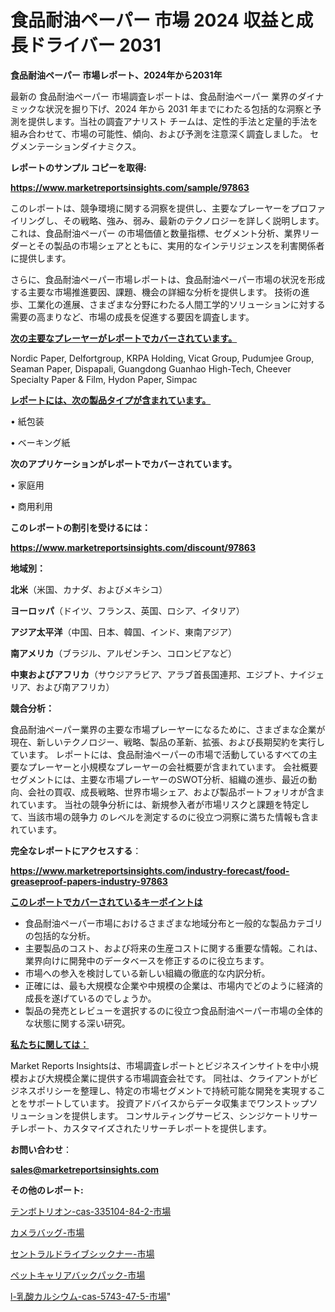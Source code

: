 # 食品耐油ペーパー 市場 2024 収益と成長ドライバー 2031

<strong>食品耐油ペーパー 市場レポート、2024年から2031年</strong>

最新の 食品耐油ペーパー 市場調査レポートは、食品耐油ペーパー 業界のダイナミックな状況を掘り下げ、2024 年から 2031 年までにわたる包括的な洞察と予測を提供します。当社の調査アナリスト チームは、定性的手法と定量的手法を組み合わせて、市場の可能性、傾向、および予測を注意深く調査しました。 セグメンテーションダイナミクス。



<strong>レポートのサンプル コピーを取得:</strong> <a href=https://www.marketreportsinsights.com/sample/97863>

<strong><u>https://www.marketreportsinsights.com/sample/97863</u></strong></a>

このレポートは、競争環境に関する洞察を提供し、主要なプレーヤーをプロファイリングし、その戦略、強み、弱み、最新のテクノロジーを詳しく説明します。 これは、食品耐油ペーパー の市場価値と数量指標、セグメント分析、業界リーダーとその製品の市場シェアとともに、実用的なインテリジェンスを利害関係者に提供します。

さらに、食品耐油ペーパー市場レポートは、食品耐油ペーパー市場の状況を形成する主要な市場推進要因、課題、機会の詳細な分析を提供します。 技術の進歩、工業化の進展、さまざまな分野にわたる人間工学的ソリューションに対する需要の高まりなど、市場の成長を促進する要因を調査します。



<strong><u>次の主要なプレーヤーがレポートでカバーされています。</u></strong>

Nordic Paper, Delfortgroup, KRPA Holding, Vicat Group, Pudumjee Group, Seaman Paper, Dispapali, Guangdong Guanhao High-Tech, Cheever Specialty Paper & Film, Hydon Paper, Simpac



<strong><u><b>レポートには、次の製品タイプが含まれています。</b></u></strong>

• 紙包装

• ベーキング紙



<strong><b>次のアプリケーションがレポートでカバーされています。</b></strong>

• 家庭用

• 商用利用



<strong><b>このレポートの割引を受けるには：</b></strong><a href=https://www.marketreportsinsights.com/discount/97863>

<strong><u>https://www.marketreportsinsights.com/discount/97863</u></strong></a>



<strong>地域別：</strong>



<strong>北米</strong>（米国、カナダ、およびメキシコ）



<strong>ヨーロッパ</strong>（ドイツ、フランス、英国、ロシア、イタリア）



<strong>アジア太平洋</strong>（中国、日本、韓国、インド、東南アジア）



<strong>南アメリカ</strong>（ブラジル、アルゼンチン、コロンビアなど）



<strong>中東およびアフリカ</strong>（サウジアラビア、アラブ首長国連邦、エジプト、ナイジェリア、および南アフリカ）



<strong>競合分析：</strong>

食品耐油ペーパー業界の主要な市場プレーヤーになるために、さまざまな企業が現在、新しいテクノロジー、戦略、製品の革新、拡張、および長期契約を実行しています。 レポートには、食品耐油ペーパーの市場で活動しているすべての主要なプレーヤーと小規模なプレーヤーの会社概要が含まれています。 会社概要セグメントには、主要な市場プレーヤーのSWOT分析、組織の進歩、最近の動向、会社の買収、成長戦略、世界市場シェア、および製品ポートフォリオが含まれています。 当社の競争分析には、新規参入者が市場リスクと課題を特定して、当該市場の競争力 のレベルを測定するのに役立つ洞察に満ちた情報も含まれています。



<strong>完全なレポートにアクセスする</strong>：

<a href=https://www.marketreportsinsights.com/industry-forecast/food-greaseproof-papers-industry-97863>

<strong><u>https://www.marketreportsinsights.com/industry-forecast/food-greaseproof-papers-industry-97863</u></strong></a>



<strong><u><b>このレポートでカバーされているキーポイントは</b></u></strong>
<ul>
  <li>食品耐油ペーパー市場におけるさまざまな地域分布と一般的な製品カテゴリの包括的な分析。</li>
  <li>主要製品のコスト、および将来の生産コストに関する重要な情報。これは、業界向けに開発中のデータベースを修正するのに役立ちます。</li>
  <li>市場への参入を検討している新しい組織の徹底的な内訳分析。</li>
  <li>正確には、最も大規模な企業や中規模の企業は、市場内でどのように経済的成長を遂げているのでしょうか。</li>
  <li>製品の発売とレビューを選択するのに役立つ食品耐油ペーパー市場の全体的な状態に関する深い研究。</li>
</ul>


<strong><u><b>私たちに関しては：</b></u></strong>

Market Reports Insightsは、市場調査レポートとビジネスインサイトを中小規模および大規模企業に提供する市場調査会社です。 同社は、クライアントがビジネスポリシーを整理し、特定の市場セグメントで持続可能な開発を実現することをサポートしています。 投資アドバイスからデータ収集までワンストップソリューションを提供します。 コンサルティングサービス、シンジケートリサーチレポート、カスタマイズされたリサーチレポートを提供します。



<strong><b>お問い合わせ</b></strong>：

<a href=mailto:sales@marketreportsinsights.com>

<strong><u>sales@marketreportsinsights.com</u></strong></a>



<strong>その他のレポート:</strong>

<a href=https://www.linkedin.com/pulse/テンボトリオン-cas-335104-84-2-市場-2023-swot-分析と成長率-2030-pr-news-hub-wjb6f/>テンボトリオン-cas-335104-84-2-市場</a>

<a href=https://www.linkedin.com/pulse/カメラバッグ-市場-2030-年までの需要に焦点を当てた-2023-年調査レポート-mvi2f/>カメラバッグ-市場</a>

<a href=https://www.linkedin.com/pulse/セントラルドライブシックナー-市場-2023-競争分析と事業成長-2030-xl2of/>セントラルドライブシックナー-市場</a>

<a href=https://www.linkedin.com/pulse/ペットキャリアバックパック-市場-2023-年のダイナミクスとビジネストレンド-dsduf/>ペットキャリアバックパック-市場</a>

<a href=https://www.linkedin.com/pulse/l-乳酸カルシウム-cas-5743-47-5-市場-2030-年までの需要に焦点を当てた-ooaqf/>l-乳酸カルシウム-cas-5743-47-5-市場</a>"
